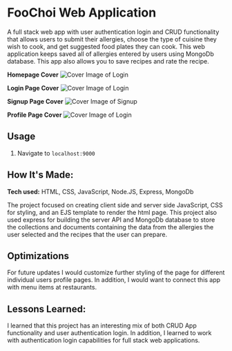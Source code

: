 # FooChoi Web Application
A full stack web app with user authentication login and CRUD functionality that allows users to submit their allergies, choose the type of cuisine they wish to cook, and get suggested food plates they can cook. This web application keeps saved all of allergies entered by users using MongoDb database. This app also allows you to save recipes and rate the recipe.

**Homepage Cover**
![Cover Image of Login](#.png)

**Login Page Cover**
![Cover Image of Login](#)

**Signup Page Cover**
![Cover Image of Signup](#)

**Profile Page Cover**
![Cover Image of Login](#)

## Usage

1. Navigate to `localhost:9000`

## How It's Made:

**Tech used:** HTML, CSS, JavaScript, Node.JS, Express, MongoDb

The project focused on creating client side and server side JavaScript, CSS for styling, and an EJS template to render the html page. This project also used express for building the server API and MongoDb database to store the collections and documents containing the data from the allergies the user selected and the recipes that the user can prepare.

## Optimizations

For future updates I would customize further styling of the page for different individual users profile pages. In addition, I would want to connect this app with menu items at restaurants.

## Lessons Learned:

I learned that this project has an interesting mix of both CRUD App functionality and user authentication login. In addition, I learned to work with authentication login capabilities for full stack web applications.
